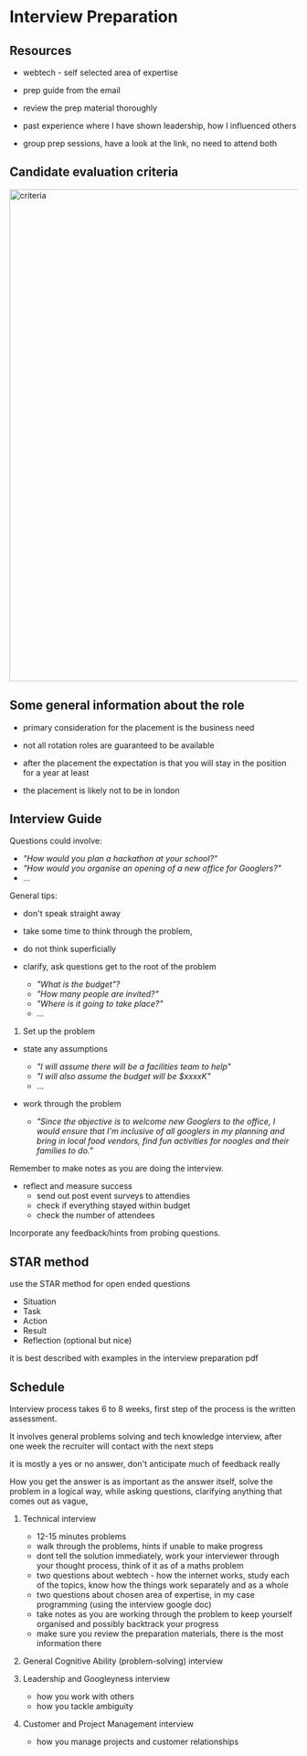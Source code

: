 # Interview Preparation

## Resources

- webtech - self selected area of expertise

- prep guide from the email

- review the prep material thoroughly

- past experience where I have shown leadership, how I influenced others

- group prep sessions, have a look at the link, no need to attend both

## Candidate evaluation criteria

<img
   width="861"
   alt="criteria"
   src="https://user-images.githubusercontent.com/63755291/169093616-374b641d-900a-4434-8491-f52dfcb55679.png"
/>

## Some general information about the role

- primary consideration for the placement is the business need

- not all rotation roles are guaranteed to be available

- after the placement the expectation is that you will stay in
  the position for a year at least

- the placement is likely not to be in london

## Interview Guide

Questions could involve:

- _"How would you plan a hackathon at your school?"_
- _"How would you organise an opening of a new office for Googlers?"_
- ...

General tips:

- don't speak straight away
- take some time to think through the problem,
- do not think superficially

- clarify, ask questions get to the root of the problem

  - _"What is the budget"?_
  - _"How many people are invited?"_
  - _"Where is it going to take place?"_
  - ...

1. Set up the problem

- state any assumptions

  - _"I will assume there will be a facilities team to help"_
  - _"I will also assume the budget will be $xxxxK"_
  - ...

- work through the problem

  - _"Since the objective is to welcome new Googlers to the office,
    I would ensure that I'm inclusive of all googlers in my planning
    and bring in local food vendors, find fun activities for noogles
    and their families to do."_

Remember to make notes as you are doing the interview.

- reflect and measure success
  - send out post event surveys to attendies
  - check if everything stayed within budget
  - check the number of attendees

Incorporate any feedback/hints from probing questions.

## STAR method

use the STAR method for open ended questions

- Situation
- Task
- Action
- Result
- Reflection (optional but nice)

it is best described with examples in the interview preparation pdf

## Schedule

Interview process takes 6 to 8 weeks, first step of the
process is the written assessment.

It involves general problems solving and tech knowledge interview, after
one week the recruiter will contact with the next steps

it is mostly a yes or no answer, don't anticipate much of feedback really

How you get the answer is as important as the answer itself,
solve the problem in a logical way, while asking questions,
clarifying anything that comes out as vague,

1. Technical interview

   - 12-15 minutes problems
   - walk through the problems, hints if unable to make progress
   - dont tell the solution immediately, work your interviewer through your
     thought process, think of it as of a maths problem
   - two questions about webtech - how the internet works, study each of the
     topics, know how the things work separately and as a whole
   - two questions about chosen area of expertise, in my case programming
     (using the interview google doc)
   - take notes as you are working through the problem to keep yourself
     organised and possibly backtrack your progress
   - make sure you review the preparation materials, there is the most
     information there

2. General Cognitive Ability (problem-solving) interview

3. Leadership and Googleyness interview

   - how you work with others
   - how you tackle ambiguity

4. Customer and Project Management interview

   - how you manage projects and customer relationships
